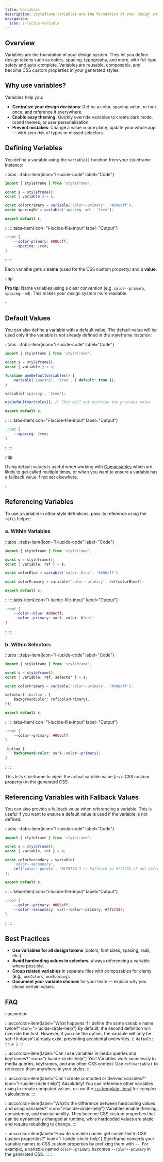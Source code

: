 ```yaml
---
title: Variables
description: Styleframe variables are the foundation of your design system. They let you define design tokens such as colors, spacing, typography, and more. 
navigation:
  icon: i-lucide-variable
---
```


## Overview

Variables are the foundation of your design system. They let you define design tokens such as colors, spacing, typography, and more, with full type safety and auto-complete. Variables are reusable, composable, and become CSS custom properties in your generated styles.

## Why use variables?

Variables help you:

- **Centralize your design decisions**: Define a color, spacing value, or font once, and reference it everywhere.
- **Enable easy theming**: Quickly override variables to create dark mode, brand themes, or user personalization.
- **Prevent mistakes**: Change a value in one place, update your whole app &mdash; with zero risk of typos or missed selectors.

## Defining Variables

You define a variable using the `variable()` function from your styleframe instance:

::tabs
:::tabs-item{icon="i-lucide-code" label="Code"}

```ts
import { styleframe } from 'styleframe';

const s = styleframe();
const { variable } = s;

const colorPrimary = variable('color--primary', '#006cff');
const spacingMd = variable('spacing--md', '1rem');

export default s;
```

:::
:::tabs-item{icon="i-lucide-file-input" label="Output"}

```css
:root {
    --color-primary: #006cff;
    --spacing: 1rem;
}
```

:::
::

Each variable gets a **name** (used for the CSS custom property) and a **value**.

::tip

**Pro tip:** Name variables using a clear convention (e.g. `color--primary`, `spacing--md`). This makes your design system more readable.

::

## Default Values

You can also define a variable with a default value. The default value will be used only if the variable is not already defined in the styleframe instance:


::tabs
:::tabs-item{icon="i-lucide-code" label="Code"}

```ts
import { styleframe } from 'styleframe';

const s = styleframe();
const { variable } = s;

function useDefaultVariables() {
    variable('spacing', '1rem', { default: true }); 
}

variable('spacing', '2rem');

useDefaultVariables(); // This will not override the previous value

export default s;
```

:::
:::tabs-item{icon="i-lucide-file-input" label="Output"}

```css
:root {
    --spacing: 2rem;
}
```

:::
::

::tip

Using default values is useful when working with [Composables](/docs/api/composables) which are likely to get called multiple times, or when you want to ensure a variable has a fallback value if not set elsewhere.

::

## Referencing Variables

To use a variable in other style definitions, pass its reference using the `ref()` helper:

### a. Within Variables

::tabs
:::tabs-item{icon="i-lucide-code" label="Code"}

```ts
import { styleframe } from 'styleframe';

const s = styleframe();
const { variable, ref } = s; 

const colorBlue = variable('color--blue', '#006cff')

const colorPrimary = variable('color--primary', ref(colorBlue));

export default s;

```

:::
:::tabs-item{icon="i-lucide-file-input" label="Output"}

```css
:root {
    --color--blue: #006cff;
    --color--primary: var(--color--blue);
}
```

:::
::

### b. Within Selectors


::tabs
:::tabs-item{icon="i-lucide-code" label="Code"}

```ts
import { styleframe } from 'styleframe';

const s = styleframe();
const { variable, ref, selector } = s;

const colorPrimary = variable('color--primary', '#006cff');

selector('.button', {
    backgroundColor: ref(colorPrimary),
});

export default s;
```

:::
:::tabs-item{icon="i-lucide-file-input" label="Output"}

```css
:root {
    --color--primary: #006cff;
}

.button {
    background-color: var(--color--primary);
}
```

:::
::

This tells styleframe to inject the actual variable value (as a CSS custom property) in the generated CSS.

## Referencing Variables with Fallback Values

You can also provide a fallback value when referencing a variable. This is useful if you want to ensure a default value is used if the variable is not defined:

::tabs
:::tabs-item{icon="i-lucide-code" label="Code"}

```ts
import { styleframe } from 'styleframe';

const s = styleframe();
const { variable, ref } = s;

const colorSecondary = variable(
    'color--secondary', 
    ref('color--purple', '#ff5733') // Fallback to #ff5733 if not defined
);

export default s;
```

:::
:::tabs-item{icon="i-lucide-file-input" label="Output"}

```css
:root {
    --color--primary: #006cff;
    --color--secondary: var(--color--primary, #ff5733);
}
```

:::
::

## Best Practices

- **Use variables for all design tokens** (colors, font sizes, spacing, radii, etc.).
- **Avoid hardcoding values in selectors**, always referencing a variable where possible.
- **Group related variables** in separate files with composables for clarity (e.g., `useColors`, `useSpacing`).
- **Document your variable choices** for your team &mdash; explain why you chose certain values.

## FAQ

::accordion

:::accordion-item{label="What happens if I define the same variable name twice?" icon="i-lucide-circle-help"}
By default, the second definition will override the first. However, if you use the option, the variable will only be set if it doesn't already exist, preventing accidental overwrites. `{ default: true }`
:::

:::accordion-item{label="Can I use variables in media queries and keyframes?" icon="i-lucide-circle-help"}
Yes! Variables work seamlessly in media queries, keyframes, and any other CSS context. Use `ref(variable)` to reference them anywhere in your styles.
:::

:::accordion-item{label="Can I create computed or derived variables?" icon="i-lucide-circle-help"}
Absolutely! You can reference other variables using to create computed values, or use the [`css` template literal](/docs/api/interpolation) for complex calculations.
:::

:::accordion-item{label="What's the difference between hardcoding values and using variables?" icon="i-lucide-circle-help"}
Variables enable theming, consistency, and maintainability. They become CSS custom properties that can be dynamically changed at runtime, while hardcoded values are static and require rebuilding to change.
:::

:::accordion-item{label="How do variable names get converted to CSS custom properties?" icon="i-lucide-circle-help"}
Styleframe converts your variable names to CSS custom properties by prefixing them with `--`. For example, a variable named `color--primary` becomes `--color--primary` in the generated CSS. 
:::
::
